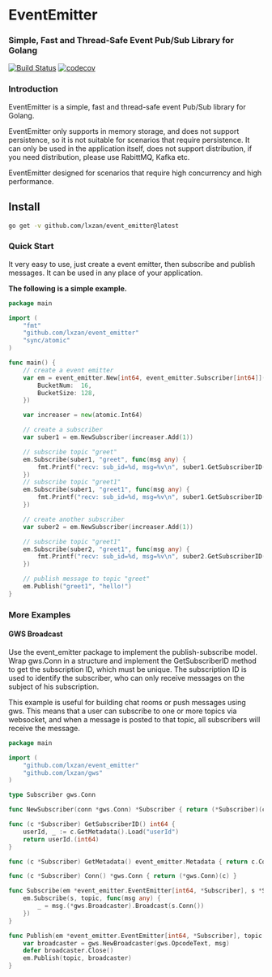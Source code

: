 # EventEmitter

### Simple, Fast and Thread-Safe Event Pub/Sub Library for Golang

[![Build Status][1]][2] [![codecov][3]][4]

[1]: https://github.com/lxzan/event_emitter/actions/workflows/go.yml/badge.svg

[2]: https://github.com/lxzan/event_emitter/actions/workflows/go.yml

[3]: https://codecov.io/gh/lxzan/event_emitter/graph/badge.svg?token=WnGHinZwVR

[4]: https://codecov.io/gh/lxzan/event_emitter

### Introduction

EventEmitter is a simple, fast and thread-safe event Pub/Sub library for Golang.

EventEmitter only supports in memory storage, and does not support persistence, so it is not suitable for scenarios that
require persistence. It can only be used in the application itself, does not support distribution, if you need
distribution, please use RabittMQ, Kafka etc.

EventEmitter designed for scenarios that require high concurrency and high performance.

## Install

```bash
go get -v github.com/lxzan/event_emitter@latest
```

### Quick Start

It very easy to use, just create a event emitter, then subscribe and publish messages. It can be used in any place of
your application.

**The following is a simple example.**

```go
package main

import (
	"fmt"
	"github.com/lxzan/event_emitter"
	"sync/atomic"
)

func main() {
	// create a event emitter
	var em = event_emitter.New[int64, event_emitter.Subscriber[int64]](&event_emitter.Config{
		BucketNum:  16,
		BucketSize: 128,
	})

	var increaser = new(atomic.Int64)

	// create a subscriber
	var suber1 = em.NewSubscriber(increaser.Add(1))

	// subscribe topic "greet"
	em.Subscribe(suber1, "greet", func(msg any) {
		fmt.Printf("recv: sub_id=%d, msg=%v\n", suber1.GetSubscriberID(), msg)
	})
	// subscribe topic "greet1"
	em.Subscribe(suber1, "greet1", func(msg any) {
		fmt.Printf("recv: sub_id=%d, msg=%v\n", suber1.GetSubscriberID(), msg)
	})

	// create another subscriber
	var suber2 = em.NewSubscriber(increaser.Add(1))

	// subscribe topic "greet1"
	em.Subscribe(suber2, "greet1", func(msg any) {
		fmt.Printf("recv: sub_id=%d, msg=%v\n", suber2.GetSubscriberID(), msg)
	})

	// publish message to topic "greet"
	em.Publish("greet1", "hello!")
}

```

### More Examples

#### GWS Broadcast

Use the event_emitter package to implement the publish-subscribe model. Wrap gws.Conn in a structure and implement the
GetSubscriberID method to get the subscription ID, which must be unique. The subscription ID is used to identify the
subscriber, who can only receive messages on the subject of his subscription.

This example is useful for building chat rooms or push messages using gws. This means that a user can subscribe to one
or more topics via websocket, and when a message is posted to that topic, all subscribers will receive the message.

```go
package main

import (
	"github.com/lxzan/event_emitter"
	"github.com/lxzan/gws"
)

type Subscriber gws.Conn

func NewSubscriber(conn *gws.Conn) *Subscriber { return (*Subscriber)(conn) }

func (c *Subscriber) GetSubscriberID() int64 {
	userId, _ := c.GetMetadata().Load("userId")
	return userId.(int64)
}

func (c *Subscriber) GetMetadata() event_emitter.Metadata { return c.Conn().Session() }

func (c *Subscriber) Conn() *gws.Conn { return (*gws.Conn)(c) }

func Subscribe(em *event_emitter.EventEmitter[int64, *Subscriber], s *Subscriber, topic string) {
	em.Subscribe(s, topic, func(msg any) {
		_ = msg.(*gws.Broadcaster).Broadcast(s.Conn())
	})
}

func Publish(em *event_emitter.EventEmitter[int64, *Subscriber], topic string, msg []byte) {
	var broadcaster = gws.NewBroadcaster(gws.OpcodeText, msg)
	defer broadcaster.Close()
	em.Publish(topic, broadcaster)
}

```

